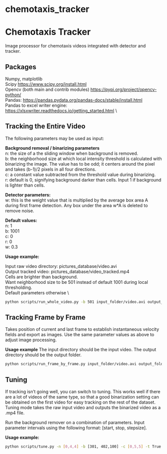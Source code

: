 # chemotaxis_tracker

# Chemotaxis Tracker
Image processor for chemotaxis videos integrated with detector and tracker.

## Packages
Numpy, matplotlib \
Scipy https://www.scipy.org/install.html \
Opencv (both main and contrib modules)  https://pypi.org/project/opencv-python/ \
Pandas: https://pandas.pydata.org/pandas-docs/stable/install.html \
Pandas to excel writer engine:  https://xlsxwriter.readthedocs.io/getting_started.html \

## Tracking the Entire Video

The following parameters may be used as input:

**Background removal / binarizing parameters** \
n: the size of a the sliding window when background is removed. \
b: the neighborhood size at which local intensity threshold is calculated with binarizing the image. The value has to be odd; it centers around the pixel and takes (b-1)/2 pixels in all four directions. \
c: a constant value subtracted from the threshold value during binarizing. \
r: default is 0, signifying background darker than cells. Input 1 if background is lighter than cells. 

**Detector parameters:** \
w: this is the weight value that is multiplied by the average box area A during first frame detection. Any box under the area w*A is deleted to remove noise. 

**Default values:** \
n: 1 \
b: 1001 \
c: 0 \
r: 0 \
w: 0.3 


**Usage example:**

Input raw video directory: pictures_database/video.avi \
Output tracked video: pictures_database/video_tracked.mp4 \
Cells are brighter than background. \
Want neighborhood size to be 501 instead of default 1001 during local thresholding. \
Default parameters otherwise \

```bash
python scripts/run_whole_video.py -b 501 input_folder/video.avi output_folder/video_tracked.mp4 
```

## Tracking Frame by Frame

Takes position of current and last frame to establish instantaneous velocity fields and export as images. Use the same parameter values as above to adjust image processing. 

**Usage example**
The input directory should be the input video. The output directory should be the output folder.

```bash
python scripts/run_frame_by_frame.py input_folder/video.avi output_folder/
```

## Tuning 

If tracking isn’t going well, you can switch to tuning. This works well if there are a lot of videos of the same type, so that a good binarization setting can be obtained on the first video for easy tracking on the rest of the dataset. Tuning mode takes the raw input video and outputs the binarized video as a .mp4 file. 

Run the background remover on a combination of parameters. Input parameter intervals using the following format: [start, stop, stepsize]. 

**Usage example:**

```bash
python scripts/tune.py -n [0,4,4] -b [301, 402,100] -c [0,5,5] -t True pictures_database/video.avi pictures_database/video.mp4 
```
